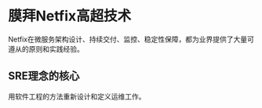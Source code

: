 # 膜拜Netfix高超技术

Netfix在微服务架构设计、持续交付、监控、稳定性保障，都为业界提供了大量可遵从的原则和实践经验。

## SRE理念的核心

用软件工程的方法重新设计和定义运维工作。
